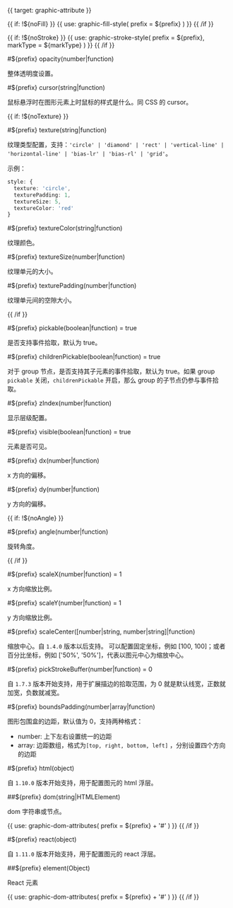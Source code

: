 {{ target: graphic-attribute }}

<!-- IAttribute 通用的图形属性 -->

{{ if: !${noFill} }}
{{ use: graphic-fill-style(
  prefix = ${prefix}
) }}
{{ /if }}

{{ if: !${noStroke} }}
{{ use: graphic-stroke-style(
  prefix = ${prefix},
  markType = ${markType}
) }}
{{ /if }}

#${prefix} opacity(number|function)

整体透明度设置。

#${prefix} cursor(string|function)

鼠标悬浮时在图形元素上时鼠标的样式是什么。同 CSS 的 cursor。

{{ if: !${noTexture} }}

#${prefix} texture(string|function)

纹理类型配置，支持：`'circle' | 'diamond' | 'rect' | 'vertical-line' | 'horizontal-line' | 'bias-lr' | 'bias-rl' | 'grid'`。

示例：

```ts
style: {
  texture: 'circle',
  texturePadding: 1,
  textureSize: 5,
  textureColor: 'red'
}
```

#${prefix} textureColor(string|function)

纹理颜色。

#${prefix} textureSize(number|function)

纹理单元的大小。

#${prefix} texturePadding(number|function)

纹理单元间的空隙大小。

{{ /if }}

#${prefix} pickable(boolean|function) = true

是否支持事件拾取，默认为 true。

#${prefix} childrenPickable(boolean|function) = true

对于 group 节点，是否支持其子元素的事件拾取，默认为 true。如果 group `pickable` 关闭，`childrenPickable` 开启，那么 group 的子节点仍参与事件拾取。

#${prefix} zIndex(number|function)

显示层级配置。

#${prefix} visible(boolean|function) = true

元素是否可见。

#${prefix} dx(number|function)

x 方向的偏移。

#${prefix} dy(number|function)

y 方向的偏移。

{{ if: !${noAngle} }}

#${prefix} angle(number|function)

旋转角度。

{{ /if }}

#${prefix} scaleX(number|function) = 1

x 方向缩放比例。

#${prefix} scaleY(number|function) = 1

y 方向缩放比例。

#${prefix} scaleCenter([number|string, number|string]|function)

缩放中心。自 `1.4.0` 版本以后支持。
可以配置固定坐标，例如 [100, 100]；或者百分比坐标，例如 ['50%', '50%']，代表以图元中心为缩放中心。

#${prefix} pickStrokeBuffer(number|function) = 0

自 `1.7.3` 版本开始支持，用于扩展描边的拾取范围，为 0 就是默认线宽，正数就加宽，负数就减宽。

#${prefix} boundsPadding(number|array|function)

图形包围盒的边距，默认值为 0，支持两种格式：

- number: 上下左右设置统一的边距
- array: 边距数组，格式为`[top, right, bottom, left]` ，分别设置四个方向的边距

#${prefix} html(object)

自 `1.10.0` 版本开始支持，用于配置图元的 html 浮层。

##${prefix} dom(string|HTMLElement)

dom 字符串或节点。

{{ use: graphic-dom-attributes(
  prefix = ${prefix} + '#'
) }}
{{ /if }}

#${prefix} react(object)

自 `1.11.0` 版本开始支持，用于配置图元的 react 浮层。

##${prefix} element(Object)

React 元素

{{ use: graphic-dom-attributes(
  prefix = ${prefix} + '#'
) }}
{{ /if }}
